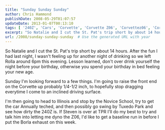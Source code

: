 ```yaml
---
title: "Sunday Sunday Sunday"
author: Chris Hammond
publishDate: 2008-05-29T01:07:57
updateDate: 2013-01-07T00:13:10
tags: [ '240Z', 'Cars', 'Corvette', 'Corvette Z06', 'Corvettez06', 'CorvetteZ06org', 'Datsun', 'Project 240Z', 'Project240z', 'Project240Zcom' ]
excerpt: "So Natalie and I cut the St. Pat's trip short by about 14 hours. After the fun I had last night, I wasn't feeling up for another night of drinking so we left Rolla around 6pm this evening. Lesson learned, don't over drink yourself the night before your birthday, otherwise you spend your birthday in bed feeling your new age.  Sunday I'm looking forward to a few things. I'm going to raise the front end on the Corvette up probably 1/4-1/2 inch, to hopefully stop dragging everytime I come to an inclined driving surface.  I'm then going to head to Illinois and stop by the Novice School, try to get the car Annually teched, and then possibly go swing by Tuxedo Park and see how dirty the 240Z is. If Steven is over at TPR I'll do my best to try and talk him into letting me dyno the Z06, I'd like to get a baseline run in before I put the Borla exhaust on this week. "
url: /2008/sunday-sunday-sunday  # Use the generated URL with year
---
```

<p>So Natalie and I cut the St. Pat's trip short by about 14 hours. After the fun I had last night, I wasn't feeling up for another night of drinking so we left Rolla around 6pm this evening. Lesson learned, don't over drink yourself the night before your birthday, otherwise you spend your birthday in bed feeling your new age.</p> <p>Sunday I'm looking forward to a few things. I'm going to raise the front end on the Corvette up probably 1/4-1/2 inch, to hopefully stop dragging everytime I come to an inclined driving surface.</p> <p>I'm then going to head to Illinois and stop by the Novice School, try to get the car Annually teched, and then possibly go swing by Tuxedo Park and see how dirty the 240Z is. If Steven is over at TPR I'll do my best to try and talk him into letting me dyno the Z06, I'd like to get a baseline run in before I put the Borla exhaust on this week.</p>
